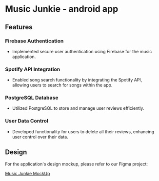 # Music Junkie - android app

## Features

### Firebase Authentication
- Implemented secure user authentication using Firebase for the music application.

### Spotify API Integration
- Enabled song search functionality by integrating the Spotify API, allowing users to search for songs within the app.

### PostgreSQL Database
- Utilized PostgreSQL to store and manage user reviews efficiently.

### User Data Control
- Developed functionality for users to delete all their reviews, enhancing user control over their data.

## Design

For the application's design mockup, please refer to our Figma project:

[Music Junkie MockUp](https://www.figma.com/design/wdZFfYyoNOzBkMVatNvKQt/Music-Junkie-MockUp?node-id=0-1)
